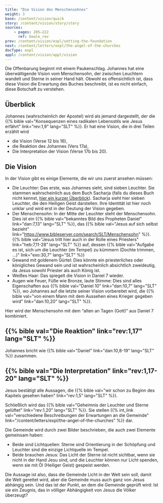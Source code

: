 ```yaml
---
title: "Die Vision des Menschensohnes"
weight: 3
base: /content/vision/quick
story: /content/vision/story/story
sources: 
    - pages: 205–222
      ref: beale_rev
prev: /content/vision/expl/setting-the-foundation
next: /content/letters/expl/the-angel-of-the-churches
docType: expl
appl: /content/vision/appl/vision
---
```


Die Offenbarung beginnt mit einem Paukenschlag. Johannes hat eine überwältigende Vision vom Menschensohn, der zwischen Leuchtern wandelt und Sterne in seiner Hand hält. Obwohl es offensichtlich ist, dass diese Vision die Erwartung des Buches beschreibt, ist es nicht einfach, diese Botschaft zu verstehen.

## Überblick

<a name="1bab"></a>
Johannes (wahrscheinlich der Apostel) wird als jemand dargestellt, der die {{% bible val="Konsequenzen eines radikalen Lebensstils wie Jesus erfährt" link="rev:1,9" lang="SLT" %}}. Er hat eine Vision, die in drei Teilen erzählt wird

- die Vision (Verse 12 bis 16),
- die Reaktion des Johannes (Vers 17a),
- Die Interpretation der Vision (Verse 17b bis 20).

## Die Vision

<a name="7855"></a>
In der Vision gibt es einige Elemente, die wir uns zuerst ansehen müssen:

- Die Leuchter: Das erste, was Johannes sieht, sind sieben Leuchter. Sie stammen wahrscheinlich aus dem Buch Sacharja (falls du dieses Buch nicht kennst, [hier ein kurzer Überblick](https://www.youtube.com/watch?v=_106IfO6Kc0)). Sacharja sieht hier sieben Leuchter, die den Heiligen Geist darstellen. Ihre Identität ist hier noch unklar und wird erst in der Deutung der Vision gegeben.
- Der Menschensohn: In der Mitte der Leuchter steht der Menschensohn. Dies ist ein {{% bible val="bekanntes Bild des Propheten Daniel" link="dan:7,13" lang="SLT" %}}, das {{% bible val="Jesus auf sich selbst bezieht" link="https://www.bibleserver.com/search/SLT/Menschensohn" %}}. {{% bible val="Jesus tritt hier auch in der Rolle eines Priesters" link="heb:7,11-28" lang="SLT" %}} auf, dessen {{% bible val="Aufgabe es ist, sich um die Leuchter (im Tempel) zu kümmern (Dochte trimmen, …)" link="exo:30,7" lang="SLT" %}}
- Gewand mit goldenem Gürtel: Dies könnte ein priesterliches oder königliches Gewand sein und ist wahrscheinlich absichtlich zweideutig, da Jesus sowohl Priester als auch König ist.
- Weißes Haar: Das spiegelt die Vision in Daniel 7 wieder.
- Augen wie Feuer, Füße wie Bronze, laute Stimme: Dies sind alles Eigenschaften aus {{% bible val="Daniel 10" link="dan:10,7" lang="SLT" %}}, wo Johannes auf die letzte seiner Vision vorbereitet wird, die {{% bible val="von einem Mann mit dem Aussehen eines Krieger gegeben wird" link="dan:10,20" lang="SLT" %}}.

Hier wird der Menschensohn mit dem “alten an Tagen (Gott)” aus Daniel 7 kombiniert.

## {{% bible val="Die Reaktion" link="rev:1,17" lang="SLT" %}}

<a name="0131"></a>
Johannes bricht wie {{% bible val="Daniel" link="dan:10,8-19" lang="SLT" %}} zusammen.

## {{% bible val="Die Interpretation" link="rev:1,17-20" lang="SLT" %}}

<a name="4bd0"></a>
Jesus bestätigt alle Aussagen, die {{% bible val="wir schon zu Beginn des Kapitels gesehen haben" link="rev:1,5" lang="SLT" %}}.

Schließlich wird das {{% bible val="Geheimnis der Leuchter und Sterne gelüftet" link="rev:1,20" lang="SLT" %}}. Sie stellen {{% int_link val="verschiedene Beschreibungen der Erwartungen an die Gemeinde" link="/content/letters/expl/the-angel-of-the-churches" %}} dar.

Die Gemeinde wird durch zwei Bilder beschrieben, die auch zwei Elemente gemeinsam haben:

- Beide sind Lichtquellen: Sterne sind Orientierung in der Schöpfung und Leuchter sind die einzige Lichtquelle im Tempel.
- Beide brauchen Jesus: Das Licht der Sterne ist nicht sichtbar, wenn sie nicht in der Hand Jesu sind, und die Leuchter können nur Licht spenden, wenn sie mit Öl (Heiliger Geist) gespeist werden.

Die Aussage ist also, dass die Gemeinde Licht in der Welt sein soll, damit die Welt gerettet wird, aber die Gemeinde muss auch ganz von Jesus abhängig sein. Und das ist der Punkt, an dem die Gemeinde geprüft wird: Ist sie ein Zeugnis, das in völliger Abhängigkeit von Jesus die Völker überzeugt?
